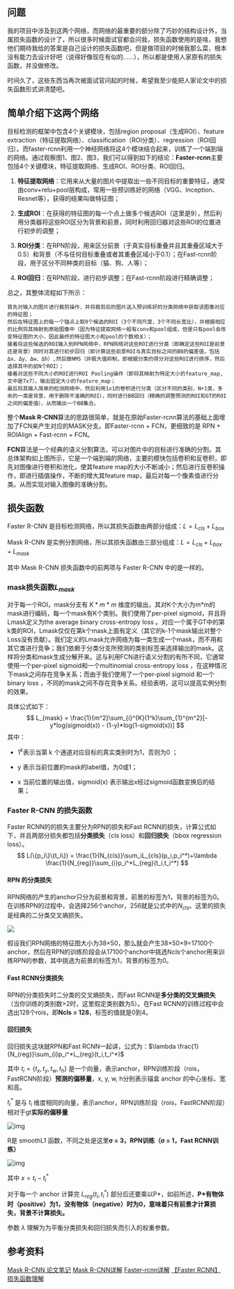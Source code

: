 ## 问题

我的项目中涉及到这两个网络，而网络的最重要的部分除了巧妙的结构设计外，当属损失函数的设计了，所以很多时候面试官都会问我，损失函数使用的是啥，我想他们期待我给的答案是自己设计的损失函数吧，但是做项目的时候我那么菜，根本没有能力去设计好吧（说得好像现在有似的……），所以都是使用人家原有的损失函数，并没做修改。

时间久了，这些东西当再次被面试官问起的时候，希望我至少能把人家论文中的损失函数形式讲清楚吧。

## 简单介绍下这两个网络

目标检测的框架中包含4个关键模块，包括region proposal（生成ROI）、feature extraction（特征提取网络）、classification（ROI分类）、regression（ROI回归）。而faster-rcnn利用一个神经网络将这4个模块结合起来，训练了一个端到端的网络。通过观察图1、图2、图3，我们可以得到如下的结论：**Faster-rcnn**主要包括4个关键模块，特征提取网络、生成ROI、ROI分类、ROI回归。

1. **特征提取网络**：它用来从大量的图片中提取出一些不同目标的重要特征，通常由conv+relu+pool层构成，常用一些预训练好的网络（VGG、Inception、Resnet等），获得的结果叫做特征图；

2. **生成ROI**：在获得的特征图的每一个点上做多个候选ROI（这里是9），然后利用分类器将这些ROI区分为背景和前景，同时利用回归器对这些ROI的位置进行初步的调整；

3. **ROI分类**：在RPN阶段，用来区分前景（于真实目标重叠并且其重叠区域大于0.5）和背景（不与任何目标重叠或者其重叠区域小于0.1）；在Fast-rcnn阶段，用于区分不同种类的目标（猫、狗、人等）；

4. **ROI回归**：在RPN阶段，进行初步调整；在Fast-rcnn阶段进行精确调整；

总之，其整体流程如下所示：

    首先对输入的图片进行裁剪操作，并将裁剪后的图片送入预训练好的分类网络中获取该图像对应的特征图；
    然后在特征图上的每一个锚点上取9个候选的ROI（3个不同尺度，3个不同长宽比），并根据相应的比例将其映射到原始图像中（因为特征提取网络一般有conv和pool组成，但是只有pool会改变特征图的大小，因此最终的特征图大小和pool的个数相关）；
    接着将这些候选的ROI输入到RPN网络中，RPN网络对这些ROI进行分类（即确定这些ROI是前景还是背景）同时对其进行初步回归（即计算这些前景ROI与真实目标之间的BB的偏差值，包括Δx、Δy、Δw、Δh）,然后做NMS（非极大值抑制，即根据分类的得分对这些ROI进行排序，然后选择其中的前N个ROI）；
    接着对这些不同大小的ROI进行ROI Pooling操作（即将其映射为特定大小的feature_map,文中是7x7），输出固定大小的feature_map；
    最后将其输入简单的检测网络中，然后利用1x1的卷积进行分类（区分不同的类别，N+1类，多余的一类是背景，用于删除不准确的ROI），同时进行BB回归（精确的调整预测的ROI和GT的ROI之间的偏差值），从而输出一个BB集合。 
整个**Mask R-CNN**算法的思路很简单，就是在原始Faster-rcnn算法的基础上面增加了FCN来产生对应的MASK分支。即Faster-rcnn + FCN，更细致的是 RPN + ROIAlign + Fast-rcnn + FCN。

**FCN**算法是一个经典的语义分割算法，可以对图片中的目标进行准确的分割。其总体架构如上图所示，它是一个端到端的网络，主要的模快包括卷积和反卷积，即先对图像进行卷积和池化，使其feature map的大小不断减小；然后进行反卷积操作，即进行插值操作，不断的增大其feature map，最后对每一个像素值进行分类。从而实现对输入图像的准确分割。

## 损失函数

Faster R-CNN 是目标检测网络，所以其损失函数由两部分组成：$L = L_{cls} + L_{box}$

Mask R-CNN 是实例分割网络，所以其损失函数由三部分组成：$L = L_{cls} + L_{box}+L_{mask}$

其中 Mask R-CNN 损失函数中的前两项与 Faster R-CNN 中的是一样的。

### mask损失函数$L_{mask}$

对于每一个ROI，mask分支有 $K*m*m$ 维度的输出，其对K个大小为m*m的mask进行编码，每一个mask有K个类别。我们使用了per-pixel sigmoid，并且将Lmask定义为the average binary cross-entropy loss 。对应一个属于GT中的第k类的ROI，Lmask仅仅在第k个mask上面有定义（其它的k-1个mask输出对整个Loss没有贡献）。我们定义的Lmask允许网络为每一类生成一个mask，而不用和其它类进行竞争；我们依赖于分类分支所预测的类别标签来选择输出的mask。这样将分类和mask生成分解开来。这与利用FCN进行语义分割的有所不同，它通常使用一个per-pixel sigmoid和一个multinomial cross-entropy loss ，在这种情况下mask之间存在竞争关系；而由于我们使用了一个per-pixel sigmoid 和一个binary loss ，不同的mask之间不存在竞争关系。经验表明，这可以提高实例分割的效果。

具体公式如下：
$$
L_{mask} = \frac{1}{m^2}\sum_{i}^{K}(1^k)\sum_{1}^{m^2}[-y*log(sigmoid(x)) - (1-y)*log(1-sigmoid(x))]
$$
其中：

- $1^k$表示当第 k 个通道对应目标的真实类别时为1，否则为0 ；

* y 表示当前位置的mask的label值，为0或1；

* x 当前位置的输出值，sigmoid(x) 表示输出x经过sigmoid函数变换后的结果；

### Faster R-CNN 的损失函数

Faster RCNN的的损失主要分为RPN的损失和Fast RCNN的损失，计算公式如下，并且两部分损失都包括**分类损失**（cls loss）和**回归损失**（bbox regression loss）。
$$
L(\{p_i\}\{t_i\}) = \frac{1}{N_{cls}}\sum_iL_{cls}(p_i,p_i^*)+\lambda \frac{1}{N_{reg}}\sum_{i}p_i^*L_{reg}(t_i,t_i^*)
$$

#### RPN 的分类损失

RPN网络的产生的anchor只分为前景和背景，前景的标签为1，背景的标签为0。在训练RPN的过程中，会选择256个anchor，256就是公式中的$N_{cls}$。这里的损失是经典的二分类交叉熵损失。

![](https://i.loli.net/2020/06/21/FQKfa5hwI3Y4zDg.png)

假设我们RPN网络的特征图大小为38×50，那么就会产生38×50×9=17100个anchor，然后在RPN的训练阶段会从17100个anchor中挑选Ncls个anchor用来训练RPN的参数，其中挑选为前景的标签为1，背景的标签为0。

#### Fast RCNN分类损失

RPN的分类损失时二分类的交叉熵损失，而Fast RCNN是**多分类的交叉熵损失**（当你训练的类别数>2时，这里假定类别数为5）。在Fast RCNN的训练过程中会选出128个rois，即**Ncls = 128**，标签的值就是0到4。

#### 回归损失

回归损失这块就RPN和Fast RCNN一起讲，公式为：$\lambda \frac{1}{N_{reg}}\sum_{i}p_i^*L_{reg}(t_i,t_i^*)$

其中 $t_i=\{t_x,t_y,t_w,t_h\}$ 是一个向量，表示anchor，RPN训练阶段（rois，FastRCNN阶段）**预测的偏移量**，x, y, w, h分别表示锚盒 anchor 的中心坐标、宽和高。

$t_i^*$ 是与 $t_i$ 维度相同的向量，表示anchor，RPN训练阶段（rois，FastRCNN阶段）相对于gt**实际的偏移量**

![img](https://i.loli.net/2020/06/21/ULwRnE6qFXCgZ2j.png)

R是 smoothL1 函数，不同之处是这里**σ = 3，RPN训练（σ = 1，Fast RCNN训练）**

![img](https://img-blog.csdnimg.cn/20181212134143118.png)

其中 $x=t_i - t_i^*$ 

对于每一个 anchor 计算完 $L_{reg}(t_i,t_i^*)$ 部分后还要乘以P*，如前所述，**P\*有物体时（positive）为1，没有物体（negative）时为0，意味着只有前景才计算损失，背景不计算损失。**

参数 $\lambda$ 理解为为平衡分类损失和回归损失而引入的权重参数。

## 参考资料

[Mask R-CNN 论文笔记](https://blog.csdn.net/JerryZhang__/article/details/88385290)
[Mask R-CNN详解](https://blog.csdn.net/WZZ18191171661/article/details/79453780)
[Faster-rcnn详解](https://blog.csdn.net/WZZ18191171661/article/details/79439212)
[【Faster RCNN】损失函数理解](https://blog.csdn.net/Mr_health/article/details/84970776)

